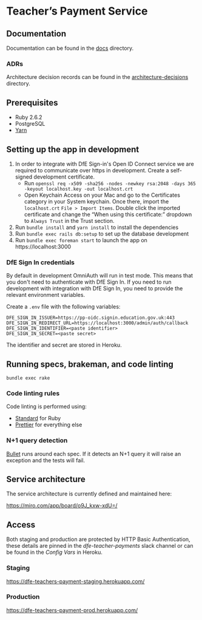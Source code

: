 # Teacher’s Payment Service

## Documentation

Documentation can be found in the [docs](docs) directory.

### ADRs

Architecture decision records can be found in the
[architecture-decisions](docs/architecture-decisions) directory.

## Prerequisites

- Ruby 2.6.2
- PostgreSQL
- [Yarn](https://yarnpkg.com/en/docs/install)

## Setting up the app in development

1. In order to integrate with DfE Sign-in's Open ID Connect service we are
   required to communicate over https in development. Create a self-signed
   development certificate.
   - Run `openssl req -x509 -sha256 -nodes -newkey rsa:2048 -days 365 -keyout localhost.key -out localhost.crt`
   - Open Keychain Access on your Mac and go to the Certificates category in
     your System keychain. Once there, import the `localhost.crt`
     `File > Import Items`. Double click the imported certificate and change the
     “When using this certificate:” dropdown to `Always Trust` in the Trust
     section.
2. Run `bundle install` and `yarn install` to install the dependencies
3. Run `bundle exec rails db:setup` to set up the database development
4. Run `bundle exec foreman start` to launch the app on https://localhost:3000

### DfE Sign In credentials

By default in development OmniAuth will run in test mode. This means that you
don't need to authenticate with DfE Sign In. If you need to run development with
integration with DfE Sign In, you need to provide the relevant environment
variables.

Create a `.env` file with the following variables:

```
DFE_SIGN_IN_ISSUER=https://pp-oidc.signin.education.gov.uk:443
DFE_SIGN_IN_REDIRECT_URL=https://localhost:3000/admin/auth/callback
DFE_SIGN_IN_IDENTIFIER=<paste identifier>
DFE_SIGN_IN_SECRET=<paste secret>
```

The identifier and secret are stored in Heroku.

## Running specs, brakeman, and code linting

```
bundle exec rake
```

### Code linting rules

Code linting is performed using:

- [Standard](https://github.com/testdouble/standard) for Ruby
- [Prettier](https://prettier.io/) for everything else

### N+1 query detection

[Bullet](https://github.com/flyerhzm/bullet) runs around each spec. If it detects an N+1 query it will raise an
exception and the tests will fail.

## Service architecture

The service architecture is currently defined and maintained here:

https://miro.com/app/board/o9J_kxw-xdU=/

## Access

Both staging and production are protected by HTTP Basic Authentication, these
details are pinned in the _dfe-teacher-payments_ slack channel or can be found
in the _Config Vars_ in Heroku.

### Staging

https://dfe-teachers-payment-staging.herokuapp.com/

### Production

https://dfe-teachers-payment-prod.herokuapp.com/

